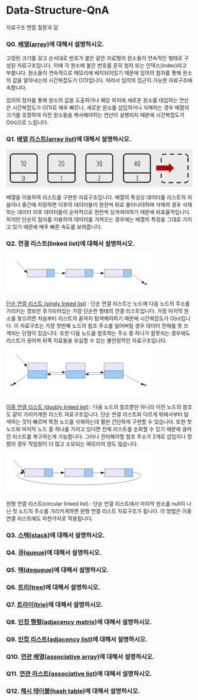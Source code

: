 # Data-Structure-QnA
자료구조 면접 질문과 답

### Q0. [배열(array)](https://gist.github.com/devetude/9cd446755976a89e03c023e98a77903a)에 대해서 설명하시오.
고정된 크기를 갖고 순서대로 번호가 붙은 같은 자료형의 원소들이 연속적인 형태로 구성된 자료구조입니다. 이때 각 원소에 붙은 번호를 흔히 첨자 또는 인덱스(index)라고 부릅니다. 원소들이 연속적으로 메모리에 배치되어있기 때문에 임의의 첨자를 통해 원소의 값을 알아내는데 시간복잡도가 O(1)입니다. 따라서 임의의 접근이 가능한 자료구조에 속합니다.

임의의 첨자를 통해 원소의 값을 도출하거나 해당 위치에 새로운 원소를 대입하는 연산은 시간복잡도가 O(1)로 매우 빠르나, 새로운 원소를 삽입하거나 삭제하는 경우 배열의 크기를 조정하여 이전 원소들을 복사해야하는 연산이 실행되지 때문에 시간복잡도가 O(n)으로 느립니다.

### Q1. [배열 리스트(array list)]()에 대해서 설명하시오.
![arraylist.png](https://github.com/devetude/Data-Structure-QnA/blob/master/images/arraylist.png)

배열을 이용하여 리스트를 구현한 자료구조입니다. 배열의 특성상 데이터를 리스트의 처음이나 중간에 저장하면 이후의 데이터들이 한칸씩 뒤로 물러나야하며 삭제의 경우 삭제하는 데이터 이후 데이터들이 순차적으로 한칸씩 당겨져야하기 때문에 비효율적입니다. 하지만 단순히 첨자를 이용하여 데이터를 가져오는 경우에는 배열의 특징을 그대로 가지고 있기 때문에 매우 빠른 속도를 보여줍니다.

### Q2. 연결 리스트(linked list)에 대해서 설명하시오.
![singlylinkedlist.png](https://github.com/devetude/Data-Structure-QnA/blob/master/images/singlylinkedlist.png)

[단순 연결 리스트 (singly linked list)](https://gist.github.com/devetude/eaf18d184ce96f7828a7dc79538d6f24) : 단순 연결 리스트는 노드에 다음 노드의 주소를 가리키는 정보만 추가되어있는 가장 단순한 형태의 연결 리스트입니다. 가장 마지막 원소를 찾으려면 처음부터 리스트의 끝까지 탐색해야하기 때문에 시간복잡도가 O(n)입니다. 이 자료구조는 가장 첫번째 노드의 참조 주소를 잃어버릴 경우 데이터 전체를 못 쓰게되는 단점이 있습니다. 또한 다음 노드를 참조하는 주소 중 하나가 잘못되는 경우에도 리스트가 끊어져 뒤쪽 자료들을 유실할 수 있는 불안정적인 자료구조입니다.

![doublylinkedlist.png](https://github.com/devetude/Data-Structure-QnA/blob/master/images/doublylinkedlist.png)

[이중 연결 리스트 (doubly linked list)](https://gist.github.com/devetude/5a60367ec4e5f2314221f2407e7a3da6) : 다음 노드의 참조뿐만 아니라 이전 노드의 참조도 같이 가리키게한 리스트 자료구조입니다. 단순 연결 리스트와 다르게 뒤에서부터 탐색하는 것이 빠르며 특정 노드를 삭제하는데 훨씬 간단하게 구현할 수 있습니다. 또한 첫 노드와 마지막 노드 중 하나를 가지고 있다면 전체 리스트를 순회할 수 있기 때문에 끊어진 리스트를 복구하는게 가능합니다. 그러나 관리해야할 참조 주소가 2개로 삽입이나 정렬의 경우 작업량이 더 많고 소모되는 메모리의 양도 많습니다.

![circularlinkedlist.png](https://github.com/devetude/Data-Structure-QnA/blob/master/images/circularlinkedlist.png)

원형 연결 리스트(circular linked list) : 단순 연결 리스트에서 마지막 원소를 null이 나닌 첫 노드의 주소를 가리키게하면 원형 연결 리스트 자료구조가 됩니다. 이 방법은 이중 연결 리스트에도 마찬가지로 적용됩니다.

### Q3. [스택(stack)]()에 대해서 설명하시오.

### Q4. [큐(queue)]()에 대해서 설명하시오.

### Q5. [덱(dequeue)]()에 대해서 설명하시오.

### Q6. [트리(tree)]()에 대해서 설명하시오.

### Q7. [트라이(trie)]()에 대해서 설명하시오.

### Q8. [인접 행렬(adjacency matrix)]()에 대해서 설명하시오.

### Q9. [인접 리스트(adjacency list)]()에 대해서 설명하시오.

### Q10. [연관 배열(associative array)]()에 대해서 설명하시오.

### Q11. [연관 리스트(associative list)]()에 대해서 설명하시오.

### Q12. [해시 테이블(hash table)]()에 대해서 설명하시오.
